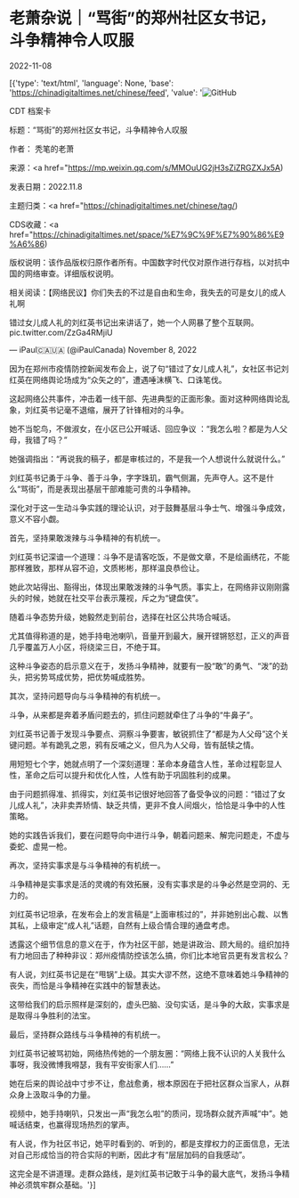 # 老萧杂说｜“骂街”的郑州社区女书记，斗争精神令人叹服

2022-11-08

[{'type': 'text/html', 'language': None, 'base': 'https://chinadigitaltimes.net/chinese/feed', 'value': '![GitHub](https://chinadigitaltimes.net/chinese/files/2022/11/image-1667922137220.png)

CDT 档案卡

标题：“骂街”的郑州社区女书记，斗争精神令人叹服

作者： 秃笔的老萧

来源：<a href="https://mp.weixin.qq.com/s/MMOuUG2jH3sZiZRGZXJx5A)

发表日期：2022.11.8

主题归类：<a href="https://chinadigitaltimes.net/chinese/tag/)

CDS收藏：<a href="https://chinadigitaltimes.net/space/%E7%9C%9F%E7%90%86%E9%A6%86)

版权说明：该作品版权归原作者所有。中国数字时代仅对原作进行存档，以对抗中国的网络审查。详细版权说明。





相关阅读：【网络民议】你们失去的不过是自由和生命，我失去的可是女儿的成人礼啊



错过女儿成人礼的刘红英书记出来讲话了，她一个人网暴了整个互联网。 pic.twitter.com/ZzGa4RMjiU

&mdash; iPaul🇨🇦🇺🇦 (@iPaulCanada) November 8, 2022



因为在郑州市疫情防控新闻发布会上，说了句“错过了女儿成人礼”，女社区书记刘红英在网络舆论场成为“众矢之的”，遭遇唾沫横飞、口诛笔伐。

这起网络公共事件，冲击着一线干部、先进典型的正面形象。面对这种网络舆论乱象，刘红英书记毫不退缩，展开了针锋相对的斗争。

她不当鸵鸟，不做淑女，在小区已公开喊话、回应争议 ：“我怎么啦？都是为人父母，我错了吗？”

她强调指出：“再说我的稿子，都是审核过的，不是我一个人想说什么就说什么。”

刘红英书记勇于斗争、善于斗争，字字珠玑，霸气侧漏，先声夺人。这不是什么“骂街”，而是表现出基层干部难能可贵的斗争精神。

深化对于这一生动斗争实践的理论认识，对于鼓舞基层斗争士气、增强斗争成效，意义不容小觑。

首先，坚持果敢泼辣与斗争精神的有机统一。

刘红英书记深谙一个道理：斗争不是请客吃饭，不是做文章，不是绘画绣花，不能那样雅致，那样从容不迫，文质彬彬，那样温良恭俭让。

她此次站得出、豁得出，体现出果敢泼辣的斗争气质。事实上，在网络非议刚刚露头的时候，她就在社交平台表示蔑视，斥之为“键盘侠”。

随着斗争态势升级，她毅然走到前台，选择在社区公共场合喊话。

尤其值得称道的是，她手持电池喇叭，音量开到最大，展开铿锵怒怼，正义的声音几乎覆盖万人小区，将绕梁三日，不绝于耳。

这种斗争姿态的启示意义在于，发扬斗争精神，就要有一股“敢”的勇气、“泼”的劲头，把劣势骂成优势，把优势喊成胜势。

其次，坚持问题导向与斗争精神的有机统一。

斗争，从来都是奔着矛盾问题去的，抓住问题就牵住了斗争的“牛鼻子”。

刘红英书记善于发现斗争要点、洞察斗争要害，敏锐抓住了“都是为人父母”这个关键问题。羊有跪乳之恩，鸦有反哺之义，但凡为人父母，皆有舐犊之情。

用短短七个字，她就点明了一个深刻道理：革命本身蕴含人性，革命过程彰显人性，革命之后可以提升和优化人性，人性有助于巩固胜利的成果。

由于问题抓得准、抓得实，刘红英书记很好地回答了备受争议的问题：“错过了女儿成人礼”，决非卖弄矫情、缺乏共情，更非不食人间烟火，恰恰是斗争中的人性策略。

她的实践告诉我们，要在问题导向中进行斗争，朝着问题来、解完问题走，不虚与委蛇、虚晃一枪。

再次，坚持实事求是与斗争精神的有机统一。

斗争精神是实事求是活的灵魂的有效拓展，没有实事求是的斗争必然是空洞的、无力的。

刘红英书记坦承，在发布会上的发言稿是“上面审核过的”，并非她别出心裁、以售其私，上级审定“成人礼”话题，自然有上级合情合理的通盘考虑。

透露这个细节信息的意义在于，作为社区干部，她是讲政治、顾大局的。组织加持有力地回击了种种非议：郑州疫情防控该怎么搞，你们比本地官员更有发言权么？

有人说，刘红英书记是在“甩锅”上级。其实大谬不然，这绝不意味着她斗争精神的丧失，而恰是斗争精神在实践中的智慧表达。

这带给我们的启示照样是深刻的，虚头巴脑、没句实话，是斗争的大敌，实事求是是取得斗争胜利的法宝。

最后，坚持群众路线与斗争精神的有机统一。

刘红英书记被骂初始，网络热传她的一个朋友圈：“网络上我不认识的人关我什么事呀，我没微博我嘚瑟，我有平安街家人们……”

她在后来的舆论战中寸步不让，愈战愈勇，根本原因在于把社区群众当家人，从群众身上汲取斗争的力量。

视频中，她手持喇叭，只发出一声“我怎么啦”的质问，现场群众就齐声喊“中”。她喊话结束，也赢得现场热烈的掌声。

有人说，作为社区书记，她平时看到的、听到的，都是支撑权力的正面信息，无法对自己形成恰当的符合实际的判断，因此才有“层层加码的自我感动”。

这完全是不讲道理。走群众路线，是刘红英书记敢于斗争的最大底气，发扬斗争精神必须筑牢群众基础。'}]